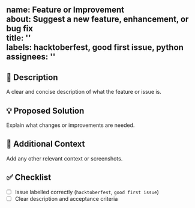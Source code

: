 
name: Feature or Improvement  
about: Suggest a new feature, enhancement, or bug fix    
title: ''  
labels: hacktoberfest, good first issue, python  
assignees: ''  
---

## 📝 Description
A clear and concise description of what the feature or issue is.

## 💡 Proposed Solution
Explain what changes or improvements are needed.

## 🧩 Additional Context
Add any other relevant context or screenshots.

## ✅ Checklist
- [ ] Issue labelled correctly (`hacktoberfest`, `good first issue`)
- [ ] Clear description and acceptance criteria
